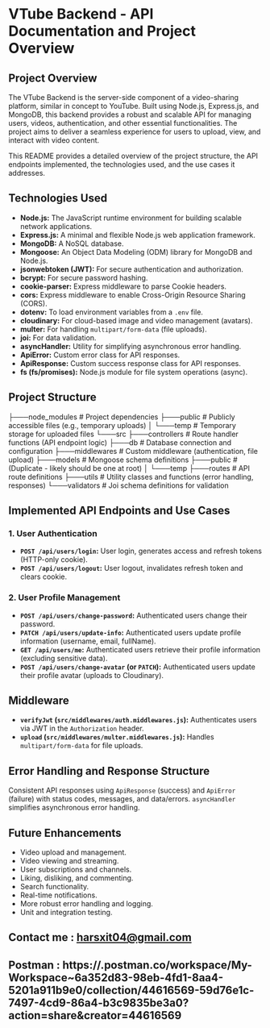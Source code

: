 # VTube Backend - API Documentation and Project Overview

## Project Overview

The VTube Backend is the server-side component of a video-sharing platform, similar in concept to YouTube. Built using Node.js, Express.js, and MongoDB, this backend provides a robust and scalable API for managing users, videos, authentication, and other essential functionalities. The project aims to deliver a seamless experience for users to upload, view, and interact with video content.

This README provides a detailed overview of the project structure, the API endpoints implemented, the technologies used, and the use cases it addresses.

## Technologies Used

* **Node.js:** The JavaScript runtime environment for building scalable network applications.
* **Express.js:** A minimal and flexible Node.js web application framework.
* **MongoDB:** A NoSQL database.
* **Mongoose:** An Object Data Modeling (ODM) library for MongoDB and Node.js.
* **jsonwebtoken (JWT):** For secure authentication and authorization.
* **bcrypt:** For secure password hashing.
* **cookie-parser:** Express middleware to parse Cookie headers.
* **cors:** Express middleware to enable Cross-Origin Resource Sharing (CORS).
* **dotenv:** To load environment variables from a `.env` file.
* **cloudinary:** For cloud-based image and video management (avatars).
* **multer:** For handling `multipart/form-data` (file uploads).
* **joi:** For data validation.
* **asyncHandler:** Utility for simplifying asynchronous error handling.
* **ApiError:** Custom error class for API responses.
* **ApiResponse:** Custom success response class for API responses.
* **fs (fs/promises):** Node.js module for file system operations (async).

## Project Structure
├───node_modules          # Project dependencies
├───public                # Publicly accessible files (e.g., temporary uploads)
│   └───temp              # Temporary storage for uploaded files
└───src
├───controllers       # Route handler functions (API endpoint logic)
├───db                # Database connection and configuration
├───middlewares       # Custom middleware (authentication, file upload)
├───models            # Mongoose schema definitions
├───public            # (Duplicate - likely should be one at root)
│   └───temp
├───routes            # API route definitions
├───utils             # Utility classes and functions (error handling, responses)
└───validators        # Joi schema definitions for validation

## Implemented API Endpoints and Use Cases

### 1. User Authentication

* **`POST /api/users/login`:** User login, generates access and refresh tokens (HTTP-only cookie).
* **`POST /api/users/logout`:** User logout, invalidates refresh token and clears cookie.

### 2. User Profile Management

* **`POST /api/users/change-password`:** Authenticated users change their password.
* **`PATCH /api/users/update-info`:** Authenticated users update profile information (username, email, fullName).
* **`GET /api/users/me`:** Authenticated users retrieve their profile information (excluding sensitive data).
* **`POST /api/users/change-avatar` (or `PATCH`):** Authenticated users update their profile avatar (uploads to Cloudinary).

## Middleware

* **`verifyJwt` (`src/middlewares/auth.middlewares.js`):** Authenticates users via JWT in the `Authorization` header.
* **`upload` (`src/middlewares/multer.middlewares.js`):** Handles `multipart/form-data` for file uploads.

## Error Handling and Response Structure

Consistent API responses using `ApiResponse` (success) and `ApiError` (failure) with status codes, messages, and data/errors. `asyncHandler` simplifies asynchronous error handling.

## Future Enhancements

* Video upload and management.
* Video viewing and streaming.
* User subscriptions and channels.
* Liking, disliking, and commenting.
* Search functionality.
* Real-time notifications.
* More robust error handling and logging.
* Unit and integration testing.

## Contact me : harsxit04@gmail.com
## Postman : https://.postman.co/workspace/My-Workspace~6a352d83-98eb-4fd1-8aa4-5201a911b9e0/collection/44616569-59d76e1c-7497-4cd9-86a4-b3c9835be3a0?action=share&creator=44616569